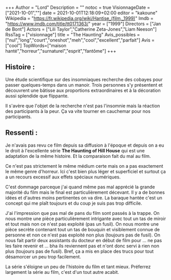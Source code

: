 +++
Author = "Lord"
Description = ""
notoc = true
VisionnageDate = ["2021-10-01",""]
date = 2021-10-01T12:18:09+02:00
editor = "kakoune"
Wikipedia = "https://fr.wikipedia.org/wiki/Hantise_(film,_1999)"
Imdb = "https://www.imdb.com/title/tt0171363/"
year = ["1999"]
Directors = ["Jan de Bont"]
Actors = ["Lili Taylor","Catherine Zeta-Jones","Liam Neeson"]
RssTag = ["visionnage"]
title = "The Haunting"
Avis_possibles = ["nul","long","court","oneshot","meh","cool","excellent","parfait"]
Avis = ["cool"] 
TopWords=["maison hanté","horreur","surnaturel","esprit","fantôme"]
+++
## Histoire :
Une étude scientifique sur des insomniaques recherche des cobayes pour passer quelques-temps dans un manoir.
Trois personnes s'y présentent et découvrent une bâtisse aux proportions extraordinaires et à la décoration aussi splendide que flippante.

Il s'avère que l'objet de la recherche n'est pas l'insomnie mais la réaction des participants à la peur.
Ça va vite tourner en cauchemar pour nos participants.

## Ressenti :
Je n'avais pas revu ce film depuis sa diffusion à l'époque et depuis on a eu le droit à l'excellente série **The Haunting of Hill House** qui est une adaptation de la même histoire.
Et la comparaison fait du mal au film.

Ce n'est pas strictement le même médium certe mais on a pas exactement le même genre d'horreur.
Ici c'est bien plus léger et superficiel et surtout ça a un recours excessif aux effets spéciaux numériques.

C'est dommage parceque j'ai quand même pas mal apprécié la grande majorité du film mais le final est particulièrement décevant.
Il y a de bonnes idées et d'autres moins pertinentes on va dire.
La baraque hantée c'est un concept qui me plaît toujours et du coup je suis pas trop difficile.

J'ai l'impression que pas mal de pans du film sont passés à la trappe.
On nous montre une pièce particulièrement intrigante avec tout un tas de miroir et tout mais non ce n'est pas exploité (pas un fusil).
On nous montre une pièce secrète contenant tout un tas de bouquin et visiblement connue de personne et non ce n'est pas exploité non plus (toujours pas de fusil).
On nous fait partir deux assistants du docteur en début de film pour … ne pas les faire revenir et … bha ils reviennent pas et n'ont donc servi à rien non plus (toujours pas de fusil).
Bref, ça a mis en place des trucs pour tout désamorcer un peu trop facilement.

La série s'éloigne un peu de l'histoire du film et tant mieux.
Préferrez largement la série au film, c'est d'un tout autre acabit.
